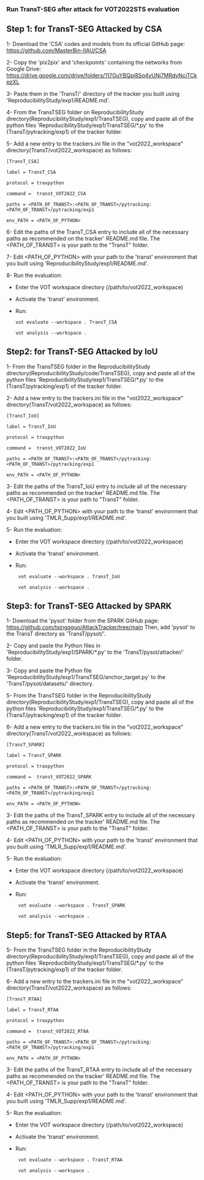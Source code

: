 ### Run TransT-SEG after attack for VOT2022STS evaluation

## Step 1: for TransT-SEG Attacked by CSA

1- Download the 'CSA' codes and models from its official GitHub page: https://github.com/MasterBin-IIAU/CSA

2- Copy the 'pix2pix' and 'checkpoints' containing the networks from Google Drive: https://drive.google.com/drive/folders/117GuYBQpj8Sq4yUNj7MRdyNciTCkpzXL

3- Paste them in the 'TransT/' directory of the tracker you built using 'ReproducibilityStudy/exp1/README.md'. 

4- From the TransTSEG folder on ReproducibilityStudy directory(ReproducibilityStudy/exp1/TransTSEG), copy and paste all of the python files 'ReproducibilityStudy/exp1/TransTSEG/*.py' to the (TransT/pytracking/exp1) of the tracker folder.

5- Add a new entry to the trackers.ini file in the "vot2022_workspace" directory(TransT/vot2022_workspace) as follows:
```
[TransT_CSA]  

label = TransT_CSA

protocol = traxpython

command =  transt_VOT2022_CSA

paths = <PATH_OF_TRANST>:<PATH_OF_TRANST>/pytracking:<PATH_OF_TRANST>/pytracking/exp1

env_PATH = <PATH_OF_PYTHON>
```

6- Edit the paths of the TransT_CSA entry to include all of the necessary paths as recommended on the tracker' README.md file.  The <PATH_OF_TRANST> is your path to the "TransT" folder.

7- Edit <PATH_OF_PYTHON> with your path to the 'transt' environment that you built using 'ReproducibilityStudy/exp1/README.md'. 

8- Run the evaluation:

+ Enter the VOT workspace directory (/path/to/vot2022_workspace)

+ Activate the 'transt' environment. 

+ Run:
  
    ```
    vot evaluate --workspace . TransT_CSA
    
    vot analysis --workspace .
    
    ```

## Step2: for TransT-SEG Attacked by IoU

1- From the TransTSEG folder in the ReproducibilityStudy directory(ReproducibilityStudy/code/TransTSEG), copy and paste all of the python files 'ReproducibilityStudy/exp1/TransTSEG/*.py' to the (TransT/pytracking/exp1) of the tracker folder.

2- Add a new entry to the trackers.ini file in the "vot2022_workspace" directory(TransT/vot2022_workspace) as follows:
```
[TransT_IoU]  

label = TransT_IoU

protocol = traxpython

command =  transt_VOT2022_IoU

paths = <PATH_OF_TRANST>:<PATH_OF_TRANST>/pytracking:<PATH_OF_TRANST>/pytracking/exp1

env_PATH = <PATH_OF_PYTHON>
```

3- Edit the paths of the TransT_IoU entry to include all of the necessary paths as recommended on the tracker' README.md file.  The <PATH_OF_TRANST> is your path to "TransT" folder.

4- Edit <PATH_OF_PYTHON> with your path to the 'transt' environment that you built  using 'TMLR_Supp/exp1/README.md'. 

5- Run the evaluation:

+ Enter the VOT workspace directory (/path/to/vot2022_workspace)
    
+ Activate the 'transt' environment. 
    
+ Run:

  ```
   vot evaluate --workspace . TransT_IoU
  
   vot analysis --workspace .
  
  ```

## Step3: for TransT-SEG Attacked by SPARK

1- Download the 'pysot' folder from the SPARK GitHub page: https://github.com/tsingqguo/AttackTracker/tree/main 
Then, add 'pysot' to the TransT directory as 'TransT/pysot/'.

2- Copy and paste the Python files in 'ReproducibilityStudy/exp1/SPARK/*.py' to the 'TransT/pysot/attacker/' folder. 

3- Copy and paste the Python file 'ReproducibilityStudy/exp1/TransTSEG/anchor_target.py' to the 'TransT/pysot/datasets/' directory. 

5- From the TransTSEG folder in the ReproducibilityStudy directory(ReproducibilityStudy/exp1/TransTSEG), copy and paste all of the python files 'ReproducibilityStudy/exp1/TransTSEG/*.py' to the (TransT/pytracking/exp1) of the tracker folder.

6- Add a new entry to the trackers.ini file in the "vot2022_workspace" directory(TransT/vot2022_workspace) as follows:
```
[TransT_SPARK]  

label = TransT_SPARK

protocol = traxpython

command =  transt_VOT2022_SPARK

paths = <PATH_OF_TRANST>:<PATH_OF_TRANST>/pytracking:<PATH_OF_TRANST>/pytracking/exp1

env_PATH = <PATH_OF_PYTHON>
```

3- Edit the paths of the TransT_SPARK entry to include all of the necessary paths as recommended on the tracker' README.md file.  The <PATH_OF_TRANST> is your path to the "TransT" folder.

4- Edit <PATH_OF_PYTHON> with your path to the 'transt' environment that you built  using 'TMLR_Supp/exp1/README.md'. 

5- Run the evaluation:

+ Enter the VOT workspace directory (/path/to/vot2022_workspace)
    
+ Activate the 'transt' environment. 
    
+ Run:
  
  ```
   vot evaluate --workspace . TransT_SPARK
  
   vot analysis --workspace . 
   ```


## Step5: for TransT-SEG Attacked by RTAA


5- From the TransTSEG folder in the ReproducibilityStudy directory(ReproducibilityStudy/exp1/TransTSEG), copy and paste all of the python files 'ReproducibilityStudy/exp1/TransTSEG/*.py' to the (TransT/pytracking/exp1) of the tracker folder.

6- Add a new entry to the trackers.ini file in the "vot2022_workspace" directory(TransT/vot2022_workspace) as follows:

```
[TransT_RTAA]  

label = TransT_RTAA

protocol = traxpython

command =  transt_VOT2022_RTAA

paths = <PATH_OF_TRANST>:<PATH_OF_TRANST>/pytracking:<PATH_OF_TRANST>/pytracking/exp1

env_PATH = <PATH_OF_PYTHON>
```

3- Edit the paths of the TransT_RTAA entry to include all of the necessary paths as recommended on the tracker' README.md file.  The <PATH_OF_TRANST> is your path to the "TransT" folder.

4- Edit <PATH_OF_PYTHON> with your path to the 'transt' environment that you built  using 'TMLR_Supp/exp1/README.md'. 

5- Run the evaluation:

+ Enter the VOT workspace directory (/path/to/vot2022_workspace)
    
+ Activate the 'transt' environment. 
    
+ Run:
  ```
   vot evaluate --workspace . TransT_RTAA
  
   vot analysis --workspace . 
   ```

